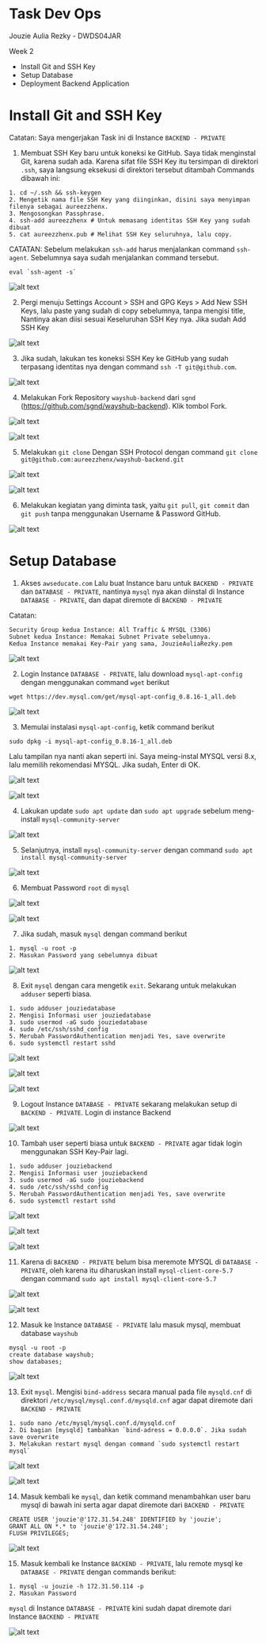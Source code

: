 # Task Dev Ops

Jouzie Aulia Rezky - DWDS04JAR

Week 2

- Install Git and SSH Key
- Setup Database
- Deployment Backend Application

# Install Git and SSH Key

Catatan: Saya mengerjakan Task ini di Instance `BACKEND - PRIVATE`

1. Membuat SSH Key baru untuk koneksi ke GitHub. Saya tidak menginstal Git, karena sudah ada. Karena sifat file SSH Key itu tersimpan di direktori `.ssh`, saya langsung eksekusi di direktori tersebut ditambah Commands dibawah ini:

```
1. cd ~/.ssh && ssh-keygen
2. Mengetik nama file SSH Key yang diinginkan, disini saya menyimpan filenya sebagai aureezzhenx.
3. Mengosongkan Passphrase.
4. ssh-add aureezzhenx # Untuk memasang identitas SSH Key yang sudah dibuat
5. cat aureezzhenx.pub # Melihat SSH Key seluruhnya, lalu copy.
```

CATATAN: Sebelum melakukan `ssh-add` harus menjalankan command `ssh-agent`. Sebelumnya saya sudah menjalankan command tersebut.

```
eval `ssh-agent -s`
```

![alt text](https://github.com/aureezzhenx/TaskDevOps/blob/main/Week%202/img/bandicam%202021-04-11%2006-09-55-175.jpg)

2. Pergi menuju Settings Account > SSH and GPG Keys > Add New SSH Keys, lalu paste yang sudah di copy sebelumnya, tanpa mengisi title, Nantinya akan diisi sesuai Keseluruhan SSH Key nya. Jika sudah Add SSH Key

![alt text](https://github.com/aureezzhenx/TaskDevOps/blob/main/Week%202/img/bandicam%202021-04-11%2006-10-49-798.jpg)

3. Jika sudah, lakukan tes koneksi SSH Key ke GitHub yang sudah terpasang identitas nya dengan command `ssh -T git@github.com`. 

![alt text](https://github.com/aureezzhenx/TaskDevOps/blob/main/Week%202/img/bandicam%202021-04-11%2006-11-29-693.jpg)

4. Melakukan Fork Repository `wayshub-backend` dari `sgnd` (https://github.com/sgnd/wayshub-backend). Klik tombol Fork.

![alt text](https://github.com/aureezzhenx/TaskDevOps/blob/main/Week%202/img/bandicam%202021-04-11%2006-11-57-667.jpg)

![alt text](https://github.com/aureezzhenx/TaskDevOps/blob/main/Week%202/img/bandicam%202021-04-11%2006-12-19-668.jpg)

5. Melakukan `git clone` Dengan SSH Protocol dengan command `git clone git@github.com:aureezzhenx/wayshub-backend.git`

![alt text](https://github.com/aureezzhenx/TaskDevOps/blob/main/Week%202/img/bandicam%202021-04-11%2006-12-24-886.jpg)

![alt text](https://github.com/aureezzhenx/TaskDevOps/blob/main/Week%202/img/bandicam%202021-04-11%2006-12-36-475.jpg)

6. Melakukan kegiatan yang diminta task, yaitu `git pull`, `git commit` dan `git push` tanpa menggunakan Username & Password GitHub.

![alt text](https://github.com/aureezzhenx/TaskDevOps/blob/main/Week%202/img/bandicam%202021-04-11%2006-54-20-833.jpg)

# Setup Database

1. Akses `awseducate.com` Lalu buat Instance baru untuk `BACKEND - PRIVATE` dan `DATABASE - PRIVATE`, nantinya `mysql` nya akan diinstal di Instance `DATABASE - PRIVATE`, dan dapat diremote di `BACKEND - PRIVATE`

Catatan:

```
Security Group kedua Instance: All Traffic & MYSQL (3306)
Subnet kedua Instance: Memakai Subnet Private sebelumnya.
Kedua Instance memakai Key-Pair yang sama, JouzieAuliaRezky.pem
```

![alt text](https://github.com/aureezzhenx/TaskDevOps/blob/main/Week%202/img2/abandicam%202021-04-11%2013-08-46-722.jpg)

2. Login Instance `DATABASE - PRIVATE`, lalu download `mysql-apt-config` dengan menggunakan command `wget` berikut

```
wget https://dev.mysql.com/get/mysql-apt-config_0.8.16-1_all.deb
```

![alt text](https://github.com/aureezzhenx/TaskDevOps/blob/main/Week%202/img2/bandicam%202021-04-10%2016-25-29-020.jpg)

3. Memulai instalasi `mysql-apt-config`, ketik command berikut

```
sudo dpkg -i mysql-apt-config_0.8.16-1_all.deb
```

Lalu tampilan nya nanti akan seperti ini. Saya meing-instal MYSQL versi 8.x, lalu memilih rekomendasi MYSQL. Jika sudah, Enter di OK.

![alt text](https://github.com/aureezzhenx/TaskDevOps/blob/main/Week%202/img2/bandicam%202021-04-10%2016-26-19-047.jpg)

![alt text](https://github.com/aureezzhenx/TaskDevOps/blob/main/Week%202/img2/bandicam%202021-04-10%2016-26-52-049.jpg)

4. Lakukan update `sudo apt update` dan `sudo apt upgrade` sebelum meng-install `mysql-community-server`

![alt text](https://github.com/aureezzhenx/TaskDevOps/blob/main/Week%202/img2/bandicam%202021-04-10%2016-28-28-041.jpg)

5. Selanjutnya, install `mysql-community-server` dengan command `sudo apt install mysql-community-server`

![alt text](https://github.com/aureezzhenx/TaskDevOps/blob/main/Week%202/img2/bandicam%202021-04-10%2016-28-54-182.jpg)

6. Membuat Password `root` di `mysql`

![alt text](https://github.com/aureezzhenx/TaskDevOps/blob/main/Week%202/img2/bandicam%202021-04-10%2016-29-05-886.jpg)

![alt text](https://github.com/aureezzhenx/TaskDevOps/blob/main/Week%202/img2/bandicam%202021-04-10%2016-29-13-308.jpg)

7. Jika sudah, masuk `mysql` dengan command berikut

```
1. mysql -u root -p
2. Masukan Password yang sebelumnya dibuat
```

![alt text](https://github.com/aureezzhenx/TaskDevOps/blob/main/Week%202/img2/bandicam%202021-04-10%2016-32-02-899.jpg)

8. Exit `mysql` dengan cara mengetik `exit`. Sekarang untuk melakukan `adduser` seperti biasa.

```
1. sudo adduser jouziedatabase
2. Mengisi Informasi user jouziedatabase
3. sudo usermod -aG sudo jouziedatabase
4. sudo /etc/ssh/sshd_config
5. Merubah PasswordAuthentication menjadi Yes, save overwrite
6. sudo systemctl restart sshd
```

![alt text](https://github.com/aureezzhenx/TaskDevOps/blob/main/Week%202/img2/bandicam%202021-04-10%2016-39-34-882.jpg)

![alt text](https://github.com/aureezzhenx/TaskDevOps/blob/main/Week%202/img2/bandicam%202021-04-10%2016-39-57-646.jpg)

![alt text](https://github.com/aureezzhenx/TaskDevOps/blob/main/Week%202/img2/bandicam%202021-04-10%2016-40-16-857.jpg)

9. Logout Instance `DATABASE - PRIVATE` sekarang melakukan setup di `BACKEND - PRIVATE`. Login di instance Backend

![alt text](https://github.com/aureezzhenx/TaskDevOps/blob/main/Week%202/img2/bandicam%202021-04-10%2016-46-21-409.jpg)

10. Tambah user seperti biasa untuk `BACKEND - PRIVATE` agar tidak login menggunakan SSH Key-Pair lagi.

```
1. sudo adduser jouziebackend
2. Mengisi Informasi user jouziebackend
3. sudo usermod -aG sudo jouziebackend
4. sudo /etc/ssh/sshd_config
5. Merubah PasswordAuthentication menjadi Yes, save overwrite
6. sudo systemctl restart sshd
```

![alt text](https://github.com/aureezzhenx/TaskDevOps/blob/main/Week%202/img2/bandicam%202021-04-10%2016-48-42-429.jpg)

![alt text](https://github.com/aureezzhenx/TaskDevOps/blob/main/Week%202/img2/bandicam%202021-04-10%2016-49-50-908.jpg)

![alt text](https://github.com/aureezzhenx/TaskDevOps/blob/main/Week%202/img2/bandicam%202021-04-10%2016-50-41-925.jpg)

11. Karena di `BACKEND - PRIVATE` belum bisa meremote MYSQL di `DATABASE - PRIVATE`, oleh karena itu diharuskan install `mysql-client-core-5.7` dengan command `sudo apt install mysql-client-core-5.7`

![alt text](https://github.com/aureezzhenx/TaskDevOps/blob/main/Week%202/img2/bandicam%202021-04-11%2013-11-27-155.jpg)

![alt text](https://github.com/aureezzhenx/TaskDevOps/blob/main/Week%202/img2/bandicam%202021-04-11%2013-11-50-611.jpg)

12. Masuk ke Instance `DATABASE - PRIVATE` lalu masuk mysql, membuat database `wayshub`

```
mysql -u root -p
create database wayshub;
show databases;
```

![alt text](https://github.com/aureezzhenx/TaskDevOps/blob/main/Week%202/img2/bandicam%202021-04-11%2013-14-55-559.jpg)

13. Exit `mysql`. Mengisi `bind-address` secara manual pada file `mysqld.cnf` di direktori `/etc/mysql/mysql.conf.d/mysqld.cnf` agar dapat diremote dari `BACKEND - PRIVATE`

```
1. sudo nano /etc/mysql/mysql.conf.d/mysqld.cnf
2. Di bagian [mysqld] tambahkan `bind-adress = 0.0.0.0`. Jika sudah save overwrite
3. Melakukan restart mysql dengan command `sudo systemctl restart mysql`
```

![alt text](https://github.com/aureezzhenx/TaskDevOps/blob/main/Week%202/img2/bandicam%202021-04-11%2013-27-21-234.jpg)

![alt text](https://github.com/aureezzhenx/TaskDevOps/blob/main/Week%202/img2/bandicam%202021-04-11%2013-26-48-898.jpg)

14. Masuk kembali ke `mysql`, dan ketik command menambahkan user baru mysql di bawah ini serta agar dapat diremote dari `BACKEND - PRIVATE`

```
CREATE USER 'jouzie'@'172.31.54.248' IDENTIFIED by 'jouzie';
GRANT ALL ON *.* to 'jouzie'@'172.31.54.248';
FLUSH PRIVILEGES;
```

![alt text](https://github.com/aureezzhenx/TaskDevOps/blob/main/Week%202/img2/bandicam%202021-04-11%2013-35-48-020.jpg)

15. Masuk kembali ke Instance `BACKEND - PRIVATE`, lalu remote mysql ke `DATABASE - PRIVATE` dengan commands berikut:

```
1. mysql -u jouzie -h 172.31.50.114 -p
2. Masukan Password
```

`mysql` di Instance `DATABASE - PRIVATE` kini sudah dapat diremote dari Instance `BACKEND - PRIVATE`

![alt text](https://github.com/aureezzhenx/TaskDevOps/blob/main/Week%202/img2/bandicam%202021-04-11%2013-36-12-726.jpg)











